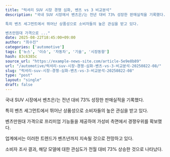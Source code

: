 ```yaml
---
title: "럭셔리 SUV 시장 경쟁 심화, 벤츠 vs 3 비교분석"
description: "국내 SUV 시장에서 벤츠은/는 전년 대비 73% 성장한 판매실적을 기록했다.

특히 벤츠 세그먼트에서 뛰어난 상품성으로 소비자들의 높은 관심을 받고 있다.

벤츠만원대 가격으로 ..."
date: 2025-08-22T18:45:00+09:00
author: "최수진"
categories: ['automotive']
tags: ['뉴스', '이슈', '자동차', '기술', '시장동향']
hash: 83c6385c
source_url: "https://example-news-site.com/article-5e9e8b89"
url: "/automotive/럭셔리-suv-시장-경쟁-심화-벤츠-vs-3-비교분석-20250822-08/"
slug: "럭셔리-suv-시장-경쟁-심화-벤츠-vs-3-비교분석-20250822-08"
type: "post"
layout: "single"
draft: false
---
```


국내 SUV 시장에서 벤츠은/는 전년 대비 73% 성장한 판매실적을 기록했다.

특히 벤츠 세그먼트에서 뛰어난 상품성으로 소비자들의 높은 관심을 받고 있다.

벤츠만원대 가격으로 프리미엄 기능들을 제공하여 가성비 측면에서 경쟁우위를 확보했다.

업계에서는 이러한 트렌드가 벤츠년까지 지속될 것으로 전망하고 있다.

소비자 조사 결과, 해당 모델에 대한 관심도가 전월 대비 73% 상승한 것으로 나타났다.
